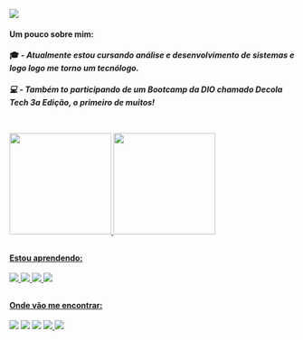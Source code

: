 <p align="lift">
  <a align="center" href="https://github.com/DenverCoder1/readme-typing-svg"><img src="https://readme-typing-svg.herokuapp.com?lines=Sejam+bem-vindos+ao+meu+GitHub!;Welcome+to+my+GitHub+profile!" /></a>
</p> 

#### <b>Um pouco sobre mim:</b><br>
#### 🎓 - <i>Atualmente estou cursando análise e desenvolvimento de sistemas e logo logo me torno um tecnólogo.<br>
#### 💻 - Também to participando de um Bootcamp da DIO chamado Decola Tech 3a Edição, o primeiro de muitos!</i><br>

 ## 
 
<br>

<div>
  <a href="https://github.com/yurigabriel25">
  <img height="180em" src="https://github-readme-stats.vercel.app/api?username=yurigabriel25&show_icons=true&theme=Showing_icons"/>
<img height="180em" src="https://github-readme-stats.vercel.app/api/top-langs/?username=yurigabriel25&layout=compact)](https://github.com/anuraghazra/github-readme-stats"/>
</div>
   
 ##
 
 #### Estou aprendendo:
<img src="https://img.icons8.com/color/40/000000/javascript--v2.png"/>
<img src="https://img.icons8.com/color/40/000000/python--v1.png"/>
<img src="https://img.icons8.com/color/40/000000/css3.png"/>
<img src="https://img.icons8.com/color/40/000000/git.png"/>
 
 ## 
          
 #### Onde vão me encontrar:
 <div> 
  <a href="https://www.instagram.com/yuri.gabriel25/" target="_blank"><img src="https://img.icons8.com/fluency/40/000000/instagram-new.png"/></a>
 	<a href="https://twitter.com/yuri_gabriel25" target="_blank"><img src="https://img.icons8.com/fluency/40/000000/twitter.png"/></a>
  <a href="https://www.linkedin.com/in/yuri-gabriel-8a99a8232/" target="_blank"><img src="https://img.icons8.com/color/40/000000/linkedin-circled--v5.png"/></a>
  <a href="https://t.me/yurigabriel25" target="_blank"><img src="https://img.icons8.com/color/40/000000/telegram-app--v4.png"/>
  <a href = "mailto:yurigabriel1995@outlook.com"><img src="https://img.icons8.com/color/40/000000/ms-outlook.png"/></a>
</div>
